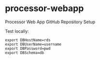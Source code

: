 # processor-webapp
Processor Web App GitHub Repository Setup

Test locally:
```.env
export DBHostName=rds
export DBUserName=username
export DBPassword=pwd
export DBSchema=db
```